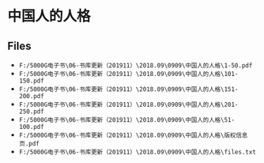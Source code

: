 # 中国人的人格

## Files

- `F:/5000G电子书\06-书库更新（201911）\2018.09\0909\中国人的人格\1-50.pdf`
- `F:/5000G电子书\06-书库更新（201911）\2018.09\0909\中国人的人格\101-150.pdf`
- `F:/5000G电子书\06-书库更新（201911）\2018.09\0909\中国人的人格\151-200.pdf`
- `F:/5000G电子书\06-书库更新（201911）\2018.09\0909\中国人的人格\201-250.pdf`
- `F:/5000G电子书\06-书库更新（201911）\2018.09\0909\中国人的人格\51-100.pdf`
- `F:/5000G电子书\06-书库更新（201911）\2018.09\0909\中国人的人格\版权信息页.pdf`
- `F:/5000G电子书\06-书库更新（201911）\2018.09\0909\中国人的人格\files.txt`
